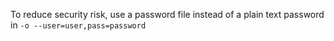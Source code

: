 To reduce security risk, use a password file instead of a plain text password in `-o --user=user,pass=password`
